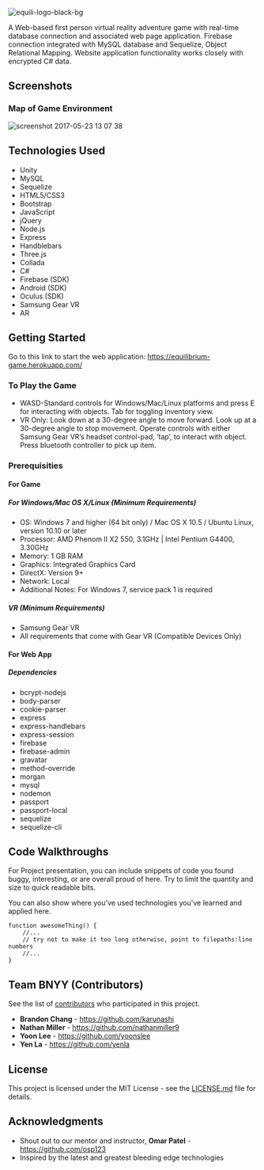![equili-logo-black-bg](https://cloud.githubusercontent.com/assets/21274043/26372159/c7258f18-3fb1-11e7-902d-1b713b9524ca.png)

A Web-based first person virtual reality adventure game with real-time database connection and associated web page application. Firebase connection integrated with MySQL database and Sequelize, Object Relational Mapping. Website application functionality works closely with encrypted C# data.

## Screenshots
### Map of Game Environment
![screenshot 2017-05-23 13 07 38](https://cloud.githubusercontent.com/assets/21274043/26374065/d9a9bc5c-3fb8-11e7-978d-31c75b5d80a4.png)

## Technologies Used
- Unity
- MySQL
- Sequelize
- HTML5/CSS3
- Bootstrap
- JavaScript
- jQuery
- Node.js
- Express
- Handblebars
- Three.js
- Collada
- C#
- Firebase (SDK)
- Android (SDK)
- Oculus (SDK)
- Samsung Gear VR
- AR

## Getting Started
Go to this link to start the web application: https://equilibrium-game.herokuapp.com/

### To Play the Game
- WASD-Standard controls for Windows/Mac/Linux platforms and press E for interacting with objects. Tab for toggling inventory view.
- VR Only: Look down at a 30-degree angle to move forward. Look up at a 30-degree angle to stop movement. Operate controls with either Samsung Gear VR’s headset control-pad, ‘tap’, to interact with object. Press bluetooth controller to pick up item.

### Prerequisities
#### For Game
##### For Windows/Mac OS X/Linux (Minimum Requirements)
- OS: Windows 7 and higher (64 bit only) / Mac OS X 10.5 / Ubuntu Linux, version 10.10 or later
- Processor: AMD Phenom II X2 550, 3.1GHz | Intel Pentium G4400, 3.30GHz
- Memory: 1 GB RAM
- Graphics: Integrated Graphics Card
- DirectX: Version 9+
- Network: Local
- Additional Notes: For Windows 7, service pack 1 is required

##### VR (Minimum Requirements)
- Samsung Gear VR
- All requirements that come with Gear VR (Compatible Devices Only)

#### For Web App
##### Dependencies
- bcrypt-nodejs
- body-parser
- cookie-parser
- express
- express-handlebars
- express-session
- firebase
- firebase-admin
- gravatar
- method-override
- morgan
- mysql
- nodemon
- passport
- passport-local
- sequelize
- sequelize-cli

## Code Walkthroughs
For Project presentation, you can include snippets of code you found buggy, interesting, or are overall proud of here.  Try to limit the quantity and size to quick readable bits.

You can also show where you've used technologies you've learned and applied here.

```
function awesomeThing() {
    //...
    // try not to make it too long otherwise, point to filepaths:line numbers
    //...
}
```

## Team BNYY (Contributors)
See the list of [contributors](https://github.com/yoonslee/project2-game/contributors) who participated in this project.

* **Brandon Chang** - https://github.com/karunashi
* **Nathan Miller** - https://github.com/nathanmiller9
* **Yoon Lee** - https://github.com/yoonslee
* **Yen La** - https://github.com/yenla

## License
This project is licensed under the MIT License - see the [LICENSE.md](https://github.com/yoonslee/project2-game/blob/master/LICENSE) file for details.

## Acknowledgments
* Shout out to our mentor and instructor, **Omar Patel** - https://github.com/osp123
* Inspired by the latest and greatest bleeding edge technologies
